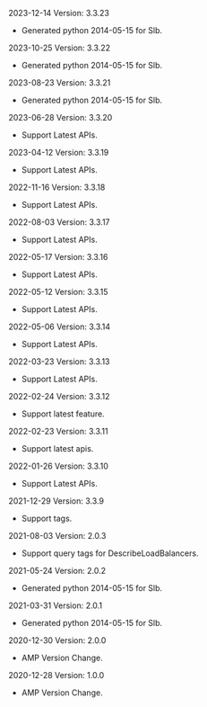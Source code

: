 2023-12-14 Version: 3.3.23
- Generated python 2014-05-15 for Slb.

2023-10-25 Version: 3.3.22
- Generated python 2014-05-15 for Slb.

2023-08-23 Version: 3.3.21
- Generated python 2014-05-15 for Slb.

2023-06-28 Version: 3.3.20
- Support Latest APIs.

2023-04-12 Version: 3.3.19
- Support Latest APIs.

2022-11-16 Version: 3.3.18
- Support Latest APIs.

2022-08-03 Version: 3.3.17
- Support Latest APIs.

2022-05-17 Version: 3.3.16
- Support Latest APIs.

2022-05-12 Version: 3.3.15
- Support Latest APIs.

2022-05-06 Version: 3.3.14
- Support Latest APIs.

2022-03-23 Version: 3.3.13
- Support Latest APIs.

2022-02-24 Version: 3.3.12
- Support latest feature.

2022-02-23 Version: 3.3.11
- Support latest apis.

2022-01-26 Version: 3.3.10
- Support Latest APIs.

2021-12-29 Version: 3.3.9
- Support tags.

2021-08-03 Version: 2.0.3
- Support query tags for DescribeLoadBalancers.

2021-05-24 Version: 2.0.2
- Generated python 2014-05-15 for Slb.

2021-03-31 Version: 2.0.1
- Generated python 2014-05-15 for Slb.

2020-12-30 Version: 2.0.0
- AMP Version Change.

2020-12-28 Version: 1.0.0
- AMP Version Change.


